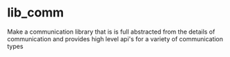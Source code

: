 # lib_comm
Make a communication library that is is full abstracted from the details of communication and provides high level api's for a variety of communication types 
